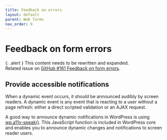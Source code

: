 ```yaml
---
title: Feedback on errors
layout: default
parent: Web forms
nav_order: 9
---
```


# Feedback on form errors

{: .alert }
This content needs to be rewritten and expanded.  
Related issue on [GitHub #161 Feedback on form errors](https://github.com/wpaccessibility/wp-a11y-docs/issues/161).

## Provide accessible notifications

When a dynamic event occurs, it should be announced audibly by screen readers. A dynamic event is any event that is reacting to a user without a page refresh: either a direct scripted validation or an AJAX request.

A good way to announce dynamic notifications in WordPress is using [wp.a11y-speak()](https://make.wordpress.org/accessibility/handbook/best-practices/markup/wp-a11y-speak/). This JavaScript function is included in WordPress core and enables you to announce dynamic changes and notifications to screen reader users.

